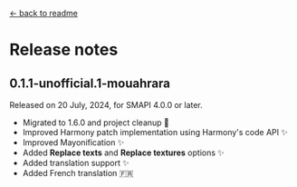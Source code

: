﻿[← back to readme](../README.md)

# Release notes

## 0.1.1-unofficial.1-mouahrara
Released on 20 July, 2024, for SMAPI 4.0.0 or later.
* Migrated to 1.6.0 and project cleanup 🚀
* Improved Harmony patch implementation using Harmony's code API ✨
* Improved Mayonification ✨
* Added **Replace texts** and **Replace textures** options ✨
* Added translation support ✨
* Added French translation 🇫🇷
